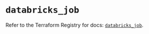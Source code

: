 # `databricks_job`

Refer to the Terraform Registry for docs: [`databricks_job`](https://registry.terraform.io/providers/databricks/databricks/1.36.2/docs/resources/job).
